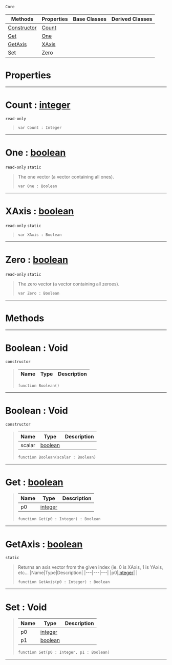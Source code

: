  `Core`

|Methods|Properties|Base Classes|Derived Classes|
|---|---|---|---|
|[ Constructor](boolean.md#boolean-void)|[ Count](boolean.md#count-zilch-engine-docume)| | |
|[ Get](boolean.md#get-zilch-engine-document)|[ One](boolean.md#one-zilch-engine-document)| | |
|[ GetAxis](boolean.md#getaxis-zilch-engine-docu)|[ XAxis](boolean.md#xaxis-zilch-engine-docume)| | |
|[ Set](boolean.md#set-void)|[ Zero](boolean.md#zilch-zilch-engine-documen)| | |


 #  Properties


---  
 #  Count : [integer](integer.md)

 `read-only`

> 
> ``` lang=cpp, name=Nada
> var Count : Integer


---  
 #  One : [boolean](boolean.md)

 `read-only` `static`

> The one vector (a vector containing all ones).
> ``` lang=cpp, name=Nada
> var One : Boolean


---  
 #  XAxis : [boolean](boolean.md)

 `read-only` `static`

> 
> ``` lang=cpp, name=Nada
> var XAxis : Boolean


---  
 #  Zero : [boolean](boolean.md)

 `read-only` `static`

> The zero vector (a vector containing all zeroes).
> ``` lang=cpp, name=Nada
> var Zero : Boolean


---  
 #  Methods


---  
 #  Boolean : Void

 `constructor`

> 
> |Name|Type|Description|
> |---|---|---|
> ``` lang=cpp, name=Nada
> function Boolean()
> ``` 


---  
 #  Boolean : Void

 `constructor`

> 
> |Name|Type|Description|
> |---|---|---|
> |scalar|[boolean](boolean.md)| |
> ``` lang=cpp, name=Nada
> function Boolean(scalar : Boolean)
> ``` 


---  
 #  Get : [boolean](boolean.md)

> 
> |Name|Type|Description|
> |---|---|---|
> |p0|[integer](integer.md)| |
> ``` lang=cpp, name=Nada
> function Get(p0 : Integer) : Boolean
> ``` 


---  
 #  GetAxis : [boolean](boolean.md)

 `static`

> Returns an axis vector from the given index (ie. 0 is XAxis, 1 is YAxis, etc...
> |Name|Type|Description|
> |---|---|---|
> |p0|[integer](integer.md)| |
> ``` lang=cpp, name=Nada
> function GetAxis(p0 : Integer) : Boolean
> ``` 


---  
 #  Set : Void

> 
> |Name|Type|Description|
> |---|---|---|
> |p0|[integer](integer.md)| |
> |p1|[boolean](boolean.md)| |
> ``` lang=cpp, name=Nada
> function Set(p0 : Integer, p1 : Boolean)
> ``` 


---  
 

 